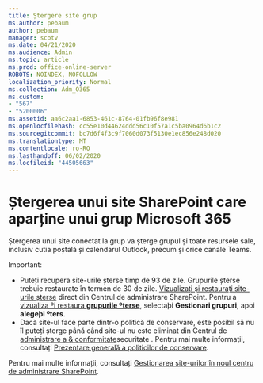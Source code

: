 ```yaml
---
title: Ștergere site grup
ms.author: pebaum
author: pebaum
manager: scotv
ms.date: 04/21/2020
ms.audience: Admin
ms.topic: article
ms.prod: office-online-server
ROBOTS: NOINDEX, NOFOLLOW
localization_priority: Normal
ms.collection: Adm_O365
ms.custom:
- "567"
- "5200006"
ms.assetid: aa6c2aa1-6853-461c-8764-01fb96f8e981
ms.openlocfilehash: cc55e10d44624ddd56c10f57a1c5ba0964d6b1c2
ms.sourcegitcommit: bc7d6f4f3c9f7060d073f5130e1ec856e248d020
ms.translationtype: MT
ms.contentlocale: ro-RO
ms.lasthandoff: 06/02/2020
ms.locfileid: "44505663"
---
```

# <a name="delete-a-sharepoint-site-that-belongs-to-an-microsoft-365-group"></a>Ștergerea unui site SharePoint care aparține unui grup Microsoft 365

Ștergerea unui site conectat la grup va șterge grupul și toate resursele sale, inclusiv cutia poștală și calendarul Outlook, precum și orice canale Teams.
  
Important:

- Puteți recupera site-urile șterse timp de 93 de zile. Grupurile șterse trebuie restaurate în termen de 30 de zile. [Vizualizați și restaurați site-urile șterse](https://admin.microsoft.com/sharepoint?page=recyclebin&modern=true) direct din Centrul de administrare SharePoint. Pentru a [vizualiza ºi restaura **grupurile ºterse**](https://outlook.office.com/people/group/deleted), selectaþi **Gestionari grupuri**, apoi **alegeþi ºters**.
- Dacă site-ul face parte dintr-o politică de conservare, este posibil să nu îl puteți șterge până când site-ul nu este eliminat din Centrul de [administrare a & conformitate](https://protection.office.com/?rfr=AdminCenter#/retention)securitate . Pentru mai multe informații, consultați [Prezentare generală a politicilor de conservare](https://docs.microsoft.com/microsoft-365/compliance/retention-policies).
  
Pentru mai multe informații, consultați [Gestionarea site-urilor în noul centru de administrare SharePoint](https://docs.microsoft.com/sharepoint/manage-sites-in-new-admin-center).
